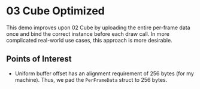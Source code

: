 # 03 Cube Optimized

This demo improves upon 02 Cube by uploading the entire per-frame data once and bind the correct instance before each draw call. In more complicated real-world use cases, this approach is more desirable. 



## Points of Interest

- Uniform buffer offset has an alignment requirement of 256 bytes (for my machine). Thus, we pad the `PerFrameData` struct to 256 bytes. 